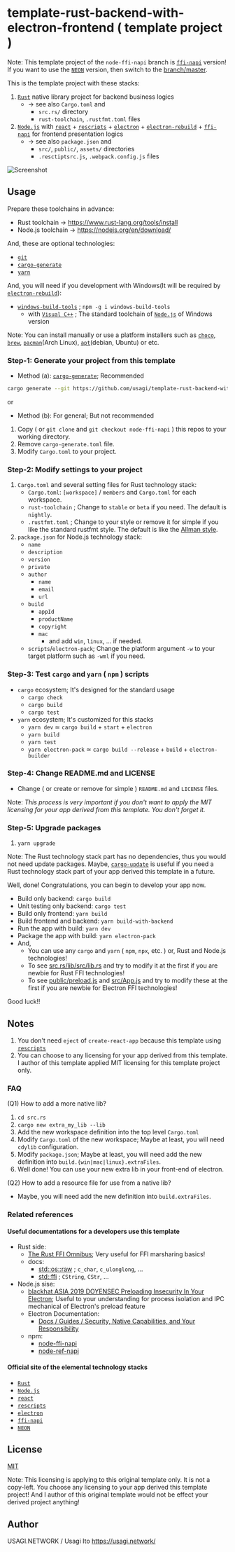 # template-rust-backend-with-electron-frontend ( template project )

Note: This template project of the `node-ffi-napi` branch is [`ffi-napi`][] version! If you want to use the [`NEON`][] version, then switch to the [branch/master][].

[branch/master]:https://github.com/usagi/template-rust-backend-with-electron-frontend

This is the template project with these stacks:

1. [`Rust`][] native library project for backend business logics
      - -> see also `Cargo.toml` and
          - `src.rs/` directory
          - `rust-toolchain`, `.rustfmt.toml` files
2. [`Node.js`][] with [`react`][] + [`rescripts`][] + [`electron`][] + [`electron-rebuild`][] + [`ffi-napi`][] for frontend presentation logics
      - -> see also `package.json` and
          -  `src/`, `public/`, `assets/` directories
          -  `.resctiptsrc.js`, `.webpack.config.js` files

![Screenshot](https://i.imgur.com/WUJdzLI.png)

[`Rust`]:https://www.rust-lang.org/
[`Node.js`]:https://nodejs.org/
[`react`]:https://reactjs.org/
[`rescripts`]:https://github.com/harrysolovay/rescripts
[`electron`]:https://www.electronjs.org/
[`electron-rebuild`]:https://github.com/electron/electron-rebuild
[`ffi-napi`]:https://github.com/node-ffi-napi
[`NEON`]:https://neon-bindings.com/

## Usage

Prepare these toolchains in advance:

- Rust toolchain -> <https://www.rust-lang.org/tools/install>
- Node.js toolchain -> <https://nodejs.org/en/download/>

And, these are optional technologies:

- [`git`][]
- [`cargo-generate`][]
- [`yarn`][]

And, you will need if you development with Windows(It will be required by [`electron-rebuild`][]):

- [`windows-build-tools`][] ; `npm -g i windows-build-tools`
    - with [`Visual C++`][] ; The standard toolchain of [`Node.js`][] of Windows version

Note: You can install manually or use a platform installers such as [`choco`](Windows), [`brew`](OSX), [`pacman`](Arch Linux), [`apt`](debian, Ubuntu) or etc.

[`choco`]:https://chocolatey.org/
[`brew`]:https://brew.sh/
[`pacman`]:https://wiki.archlinux.org/index.php/pacman
[`apt`]:https://wiki.debian.org/Apt
[`git`]:https://git-scm.com/
[`yarn`]:https://yarnpkg.com/
[`Visual C++`]:https://docs.microsoft.com/en-us/cpp/
[`windows-build-tools`]:https://www.npmjs.com/package/windows-build-tools

### Step-1: Generate your project from this template

- Method (a): [`cargo-generate`]; Recommended

```sh
cargo generate --git https://github.com/usagi/template-rust-backend-with-electron-frontend.git --branch node-ffi-napi
```

[`cargo-generate`]:https://github.com/ashleygwilliams/cargo-generate

or

- Method (b): For general; But not recommended

1. Copy ( or `git clone` and `git checkout node-ffi-napi` ) this repos to your working directory.
2. Remove `cargo-generate.toml` file.
3. Modify `Cargo.toml` to your project.

### Step-2: Modify settings to your project

1. `Cargo.toml` and several setting files for Rust technology stack:
   - `Cargo.toml`: `[workspace]` / `members` and `Cargo.toml` for each workspace.
   - `rust-toolchain` ; Change to `stable` or `beta` if you need. The default is `nightly`.
   - `.rustfmt.toml` ; Change to your style or remove it for simple if you like the standard rustfmt style. The default is like the [Allman style][].
2. `package.json` for Node.js technology stack:
   - `name`
   - `description`
   - `version`
   - `private`
   - `author`
     - `name`
     - `email`
     - `url`
   - `build`
     - `appId`
     - `productName`
     - `copyright`
     - `mac`
         - and add `win`, `linux`, ... if needed.
   - `scripts`/`electron-pack`; Change the platform argument `-w` to your target platform such as `-wml` if you need.

[Allman style]:https://en.wikipedia.org/wiki/Indentation_style#Allman_style

### Step-3: Test `cargo` and `yarn` ( `npm` ) scripts

- `cargo` ecosystem; It's designed for the standard usage
  - `cargo check`
  - `cargo build`
  - `cargo test`
- `yarn` ecosystem; It's customized for this stacks
  - `yarn dev` ≃ `cargo build` + `start` + `electron`
  - `yarn build`
  - `yarn test`
  - `yarn electron-pack` ≃ `cargo build --release` + `build` + `electron-builder`

### Step-4: Change README.md and LICENSE

- Change ( or create or remove for simple ) `README.md` and `LICENSE` files.

Note: *This process is very important if you don't want to apply the MIT licensing for your app derived from this template. You don't forget it.*

### Step-5: Upgrade packages

1. `yarn upgrade`

Note: The Rust technology stack part has no dependencies, thus you would not need update packages. Maybe, [`cargo-update`][] is useful if you need a Rust technology stack part of your app derived this template in a future.

[`cargo-update`]:https://github.com/nabijaczleweli/cargo-update

Well, done! Congratulations, you can begin to develop your app now.

- Build only backend: `cargo build`
- Unit testing only backend: `cargo test`
- Build only frontend: `yarn build`
- Build frontend and backend: `yarn build-with-backend`
- Run the app with build: `yarn dev`
- Package the app with build: `yarn electron-pack`
- And,
  - You can use any `cargo` and `yarn` ( `npm`, `npx`, etc. ) or, Rust and Node.js technologies!
  - To see [src.rs/lib/src/lib.rs](src.rs/lib/src/lib.rs) and try to modify it at the first if you are newbie for Rust FFI technologies!
  - To see [public/preload.js](public/preload.js) and [src/App.js](src/App.js) and try to modify these at the first if you are newbie for Electron FFI technologies!

Good luck!!

## Notes

1. You don't need `eject` of `create-react-app` because this template using [`rescripts`][]
2. You can choose to any licensing for your app derived from this template. I author of this template applied MIT licensing for this template project only.

### FAQ

(Q1) How to add a more native lib?

1. `cd src.rs`
2. `cargo new extra_my_lib --lib`
3. Add the new workspace definition into the top level `Cargo.toml`
4. Modify `Cargo.toml` of the new workspace; Maybe at least, you will need `cdylib` configuration.
5. Modify `package.json`; Maybe at least, you will need add the new definition into `build.{win|mac|linux}.extraFiles`.
6. Well done! You can use your new extra lib in your front-end of electron.

(Q2) How to add a resource file for use from a native lib?

- Maybe, you will need add the new definition into `build.extraFiles`.

### Related references

#### Useful documentations for a developers use this template

- Rust side:
  - [The Rust FFI Omnibus][]; Very useful for FFI marsharing basics!
  - docs:
    - [std::os::raw][] ; `c_char`, `c_ulonglong`, ...
    - [std::ffi][] ; `CString`, `CStr`, ...
- Node.js sise:
  - [blackhat ASIA 2019 DOYENSEC Preloading Insecurity In Your Electron][]; Useful to your understanding for process isolation and IPC mechanical of Electron's preload feature
  - Electron Documentation:
    - [Docs / Guides / Security, Native Capabilities, and Your Responsibility][]
  - npm:
    - [node-ffi-napi][]
    - [node-ref-napi][]

[std::os::raw]:https://doc.rust-lang.org/std/os/raw/index.html
[std::ffi]:https://doc.rust-lang.org/std/ffi/index.html
[node-ffi-napi]:https://www.npmjs.com/package/ffi-napi
[node-ref-napi]:https://www.npmjs.com/package/ref-napi
[The Rust FFI Omnibus]:https://github.com/shepmaster/rust-ffi-omnibus
[blackhat ASIA 2019 DOYENSEC Preloading Insecurity In Your Electron]:https://doyensec.com/resources/Asia-19-Carettoni-Preloading-Insecurity-In-Your-Electron.pdf
[Docs / Guides / Security, Native Capabilities, and Your Responsibility]:https://www.electronjs.org/docs/tutorial/security

#### Official site of the elemental technology stacks

- [`Rust`][]
- [`Node.js`][]
- [`react`][]
- [`rescripts`][]
- [`electron`][]
- [`ffi-napi`][]
- [`NEON`][]

## License

[MIT](LICENSE)

Note: This licensing is applying to this original template only. It is not a copy-left. You choose any licensing to your app derived this template project! And I author of this original template would not be  effect your derived project anything!

## Author

USAGI.NETWORK / Usagi Ito <https://usagi.network/>
